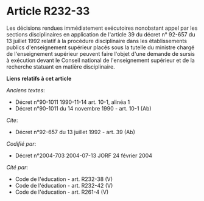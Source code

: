 # Article R232-33

Les décisions rendues immédiatement exécutoires nonobstant appel par les sections disciplinaires en application de l'article
39 du décret n° 92-657 du 13 juillet 1992 relatif à la procédure disciplinaire dans les établissements publics d'enseignement
supérieur placés sous la tutelle du ministre chargé de l'enseignement supérieur peuvent faire l'objet d'une demande de sursis
à exécution devant le Conseil national de l'enseignement supérieur et de la recherche statuant en matière disciplinaire.

**Liens relatifs à cet article**

_Anciens textes_:

  - Décret n°90-1011 1990-11-14 art. 10-1, alinéa 1
  - Décret n°90-1011 du 14 novembre 1990 - art. 10-1 (Ab)

_Cite_:

  - Décret n°92-657 du 13 juillet 1992 - art. 39 (Ab)

_Codifié par_:

  - Décret n°2004-703 2004-07-13 JORF 24 février 2004

_Cité par_:

  - Code de l'éducation - art. R232-38 (V)
  - Code de l'éducation - art. R232-42 (V)
  - Code de l'éducation - art. R261-4 (V)

